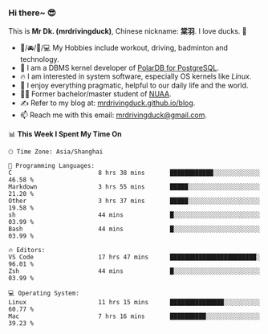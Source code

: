 ### Hi there~ 😎

This is **Mr Dk. (mrdrivingduck)**, Chinese nickname: **棠羽**. I love ducks. 🦆

- 💪/🚘/🏸/💻 My Hobbies include workout, driving, badminton and technology.
- 🍊 I am a DBMS kernel developer of [PolarDB for PostgreSQL](https://github.com/ApsaraDB/PolarDB-for-PostgreSQL).
- 🔥 I am interested in system software, especially OS kernels like *Linux*.
- 🔧 I enjoy everything pragmatic, helpful to our daily life and the world.
- 👨‍🎓 Former bachelor/master student of [NUAA](https://en.wikipedia.org/wiki/Nanjing_University_of_Aeronautics_and_Astronautics).
- ✍ Refer to my blog at: [mrdrivingduck.github.io/blog](https://mrdrivingduck.github.io/blog/).
- 📫 Reach me with this email: [mrdrivingduck@gmail.com](mailto:mrdrivingduck@gmail.com).

<!--START_SECTION:waka-->
📊 **This Week I Spent My Time On** 

```text
🕑︎ Time Zone: Asia/Shanghai

💬 Programming Languages: 
C                        8 hrs 38 mins       ████████████░░░░░░░░░░░░░   46.58 % 
Markdown                 3 hrs 55 mins       █████░░░░░░░░░░░░░░░░░░░░   21.20 % 
Other                    3 hrs 37 mins       █████░░░░░░░░░░░░░░░░░░░░   19.58 % 
sh                       44 mins             █░░░░░░░░░░░░░░░░░░░░░░░░   03.99 % 
Bash                     44 mins             █░░░░░░░░░░░░░░░░░░░░░░░░   03.99 % 

🔥 Editors: 
VS Code                  17 hrs 47 mins      ████████████████████████░   96.01 % 
Zsh                      44 mins             █░░░░░░░░░░░░░░░░░░░░░░░░   03.99 % 

💻 Operating System: 
Linux                    11 hrs 15 mins      ███████████████░░░░░░░░░░   60.77 % 
Mac                      7 hrs 16 mins       ██████████░░░░░░░░░░░░░░░   39.23 % 
```


<!--END_SECTION:waka-->

<!-- ![Mr Dk.'s GitHub Stats](https://github-readme-stats.vercel.app/api?username=mrdrivingduck&count_private&show_icons=true&theme=buefy) -->

<!-- ![Most Used Languages](https://github-readme-stats.vercel.app/api/top-langs/?username=mrdrivingduck&exclude_repo=mips32-CPU,snort-tcp-socket&theme=buefy&layout=compact&langs_count=10) -->


<!--
**mrdrivingduck/mrdrivingduck** is a ✨ _special_ ✨ repository because its `README.md` (this file) appears on your GitHub profile.

Here are some ideas to get you started:

- 🔭 I’m currently working on ...
- 🌱 I’m currently learning ...
- 👯 I’m looking to collaborate on ...
- 🤔 I’m looking for help with ...
- 💬 Ask me about ...
- 📫 How to reach me: ...
- 😄 Pronouns: ...
- ⚡ Fun fact: ...
-->
